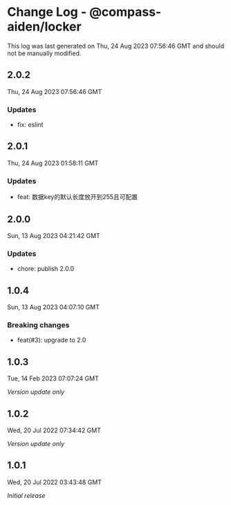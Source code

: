 # Change Log - @compass-aiden/locker

This log was last generated on Thu, 24 Aug 2023 07:56:46 GMT and should not be manually modified.

## 2.0.2
Thu, 24 Aug 2023 07:56:46 GMT

### Updates

- fix: eslint

## 2.0.1
Thu, 24 Aug 2023 01:58:11 GMT

### Updates

- feat: 数据key的默认长度放开到255且可配置

## 2.0.0
Sun, 13 Aug 2023 04:21:42 GMT

### Updates

- chore: publish 2.0.0

## 1.0.4
Sun, 13 Aug 2023 04:07:10 GMT

### Breaking changes

- feat(#3): upgrade to 2.0

## 1.0.3
Tue, 14 Feb 2023 07:07:24 GMT

_Version update only_

## 1.0.2
Wed, 20 Jul 2022 07:34:42 GMT

_Version update only_

## 1.0.1
Wed, 20 Jul 2022 03:43:48 GMT

_Initial release_

